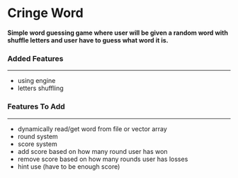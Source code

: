 # Cringe Word
**Simple word guessing game where user will be given a random word with shuffle letters and user have to guess what word it is.**

### Added Features
___
* using engine
* letters shuffling

### Features To Add
___
* dynamically read/get word from file or vector array
* round system
* score system
* add score based on how many round user has won
* remove score based on how many rounds user has losses
* hint use (have to be enough score)